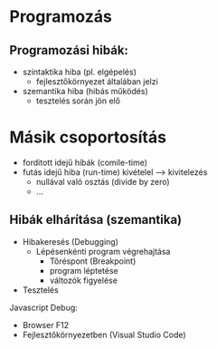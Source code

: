 # Programozás

## Programozási hibák:
- szintaktika hiba (pl. elgépelés)
    - fejlesztőkörnyezet általában jelzi
- szemantika hiba (hibás működés)
    - tesztelés során jön elő

# Másik csoportosítás
- forditott idejű híbák (comile-time)
- futás idejű hiba (run-time) kivételel --> kivitelezés
    - nullával való osztás (divide by zero)
    - ...
## Hibák elhárítása (szemantika)
- Hibakeresés (Debugging)
    - Lépésenkénti program végrehajtása
        - Tőréspont (Breakpoint)
        - program léptetése
        - változók figyelése
- Tesztelés  

Javascript Debug:
- Browser F12
- Fejlesztőkörnyezetben (Visual Studio Code)